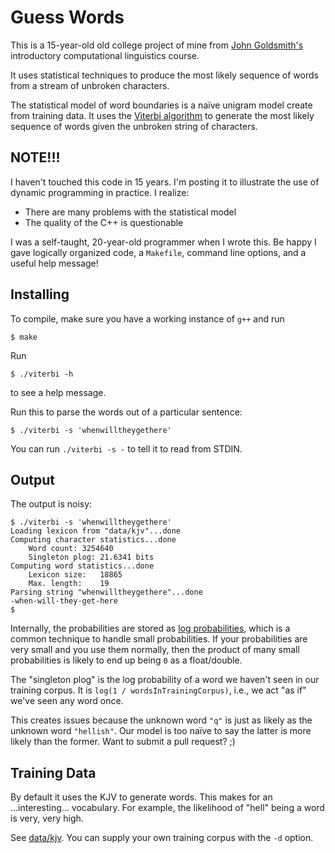 # Guess Words

This is a 15-year-old old college project of mine from [John Goldsmith's][john-goldsmith] introductory computational linguistics course.

It uses statistical techniques to produce the most likely sequence of words from a stream of unbroken characters.

The statistical model of word boundaries is a naïve unigram model create from training data.  It uses the [Viterbi algorithm][wiki-viterbi] to generate the most likely sequence of words given the unbroken string of characters.

## NOTE!!!

I haven't touched this code in 15 years. I'm posting it to illustrate the use of dynamic programming in practice. I realize:

- There are many problems with the statistical model
- The quality of the C++ is questionable

I was a self-taught, 20-year-old programmer when I wrote this. Be happy I gave logically organized code, a `Makefile`, command line options, and a useful help message!

## Installing

To compile, make sure you have a working instance of `g++` and run

```console
$ make
```

Run

```console
$ ./viterbi -h
```

to see a help message.

Run this to parse the words out of a particular sentence:

```console
$ ./viterbi -s 'whenwilltheygethere'
```

You can run `./viterbi -s -` to tell it to read from STDIN.

## Output

The output is noisy:

```console
$ ./viterbi -s 'whenwilltheygethere'
Loading lexicon from "data/kjv"...done
Computing character statistics...done
	Word count:	3254640
	Singleton plog:	21.6341 bits
Computing word statistics...done
	Lexicon size:	18865
	Max. length:	19
Parsing string "whenwilltheygethere"...done
-when-will-they-get-here
$
```

Internally, the probabilities are stored as [log probabilities][wiki-log-probability], which is a common technique to handle small probabilities.  If your probabilities are very small and you use them normally, then the product of many small probabilities is likely to end up being `0` as a float/double.

The "singleton plog" is the log probability of a word we haven't seen in our training corpus. It is `log(1 / wordsInTrainingCorpus)`, i.e., we act "as if" we've seen any word once.

This creates issues because the unknown word `"q"` is just as likely as the unknown word `"hellish"`.  Our model is too naïve to say the latter is more likely than the former.  Want to submit a pull request? ;)

## Training Data

By default it uses the KJV to generate words.  This makes for an ...interesting... vocabulary. For example, the likelihood of "hell" being a word is very, very high.

See [data/kjv](data/kjv).  You can supply your own training corpus with the `-d` option.

[john-goldsmith]: http://people.cs.uchicago.edu/~jagoldsm/
[wiki-viterbi]: https://en.wikipedia.org/wiki/Viterbi_algorithm
[wiki-log-probability]: https://en.wikipedia.org/wiki/Log_probability
